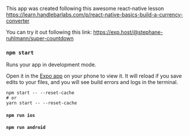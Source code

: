 This app was created following this awesome react-native lesson https://learn.handlebarlabs.com/p/react-native-basics-build-a-currency-converter

You can try it out following this link: https://exp.host/@stephane-ruhlmann/super-countdown

### `npm start`

Runs your app in development mode.

Open it in the [Expo app](https://expo.io) on your phone to view it. It will reload if you save edits to your files, and you will see build errors and logs in the terminal.

```
npm start -- --reset-cache
# or
yarn start -- --reset-cache
```

#### `npm run ios`

#### `npm run android`
